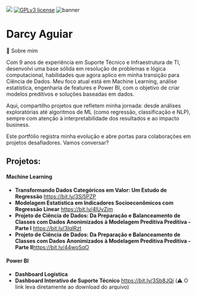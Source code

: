 <!--# data_science
<!--[![author](https://img.shields.io/badge/author-darcyaguiar-red.svg)](https://www.linkedin.com/in/darcyaguiar)-->
<!--[![](https://img.shields.io/badge/python-3.7+-blue.svg)](https://www.python.org/downloads/release/python-365/) -->



[![](https://img.shields.io/badge/python-3.7+-blue.svg)](https://www.python.org/downloads/release/python-365/)
[![GPLv3 license](https://img.shields.io/badge/License-GPLv3-blue.svg)](http://perso.crans.org/besson/LICENSE.html) 
![banner](https://github.com/user-attachments/assets/164bf2cc-7bfb-416b-aacb-b7c4a321d631)
<!--# [![contributions welcome](https://img.shields.io/badge/contributions-welcome-brightgreen.svg?style=flat)](https://github.com/carlosfab/data_science/issues)-->

<!--#<p align ="center">
  <img src="banner.png">
 </p>-->

# Darcy Aguiar
<!--# data_science
Iniciei recentemente meus estudos em Data Science, usarei este espaço para compartilhar meus projetos. Atualmente sou Técnico de Suporte TI contribuindo com as equipes de desenvolvimento mobile e web em uma empresa focada em desenvolvimento de software de gestão, possuo quatro anos de experiência como suporte ao usuário, redes de computadores e testes de softwares.  -->



🎯 Sobre mim

Com 9 anos de experiência em Suporte Técnico e Infraestrutura de TI, desenvolvi uma base sólida em resolução de problemas e lógica computacional, habilidades que agora aplico em minha transição para Ciência de Dados. Meu foco atual está em Machine Learning, análise estatística, engenharia de features e Power BI, com o objetivo de criar modelos preditivos e soluções baseadas em dados.

Aqui, compartilho projetos que refletem minha jornada: desde análises exploratórias até algoritmos de ML (como regressão, classificação e NLP), sempre com atenção à interpretabilidade dos resultados e ao impacto business. 

Este portfólio registra minha evolução e abre portas para colaborações em projetos desafiadores. Vamos conversar?

<!--<sub>*Lead Data Scientist* at Space Operations Center</sub>

As a experienced Data Scientist and Air Force pilot I combine analytical skills, ability to work in team environments, and attention to details. Having spend the last years applying Machine Learning to Brazilian Air Force real problems, I developed a critical thinking and problem-solving skills.

My credentials include a Master's in Space Science and Technology from the Aeronautics Institute of Technology (ITA), an institution of higher education and advanced research rated as one of the top and most prestigious engineering schools in Brazil, and a MBA in Project and Process Management from the University of Air Force (UNIFA).

**Background in:** Python, Machine Learning, Space Operations and Mathematical Optimisation.

**Links:**
* [Blog](http://sigmoidal.ai)
* [LinkedIn](https://www.linkedin.com/in/carlosfab)
* [Medium](https://www.medium.com)
-->

## Projetos:

#### Machine Learning
* **Transformando Dados Categóricos em Valor: Um Estudo de Regressão** https://bit.ly/3Sj5PZP
* **Modelagem Estatística em Indicadores Socioeconômicos com Regressão Linear** https://bit.ly/4lUvZjm
*  **Projeto de Ciência de Dados: Da Preparação e Balanceamento de Classes com Dados Anonimizados à Modelagem Preditiva Preditiva - Parte I** https://bit.ly/3IqlRzt
*  **Projeto de Ciência de Dados: Da Preparação e Balanceamento de Classes com Dados Anonimizados à Modelagem Preditiva Preditiva - Parte II**https://bit.ly/44woSqO

#### Power BI 
* **Dashboard Logística** 
* **Dashboard Interativo de Suporte Técnico** https://bit.ly/3Sb8JQj (⚠️ O link leva diretamente ao download do arquivo)

